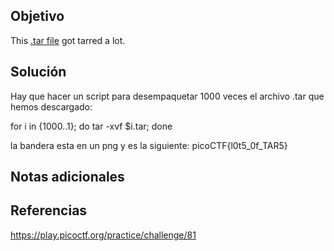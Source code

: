 ## Objetivo
This [.tar file](https://jupiter.challenges.picoctf.org/static/52084b5ad360b25f9af83933114324e0/1000.tar) got tarred a lot.

## Solución 
Hay que hacer un script para desempaquetar 1000 veces el archivo .tar que hemos descargado:

for i in {1000..1}; do tar -xvf $i.tar; done

la bandera esta en un png  y es la siguiente:
picoCTF{l0t5_0f_TAR5}

## Notas adicionales

## Referencias
https://play.picoctf.org/practice/challenge/81